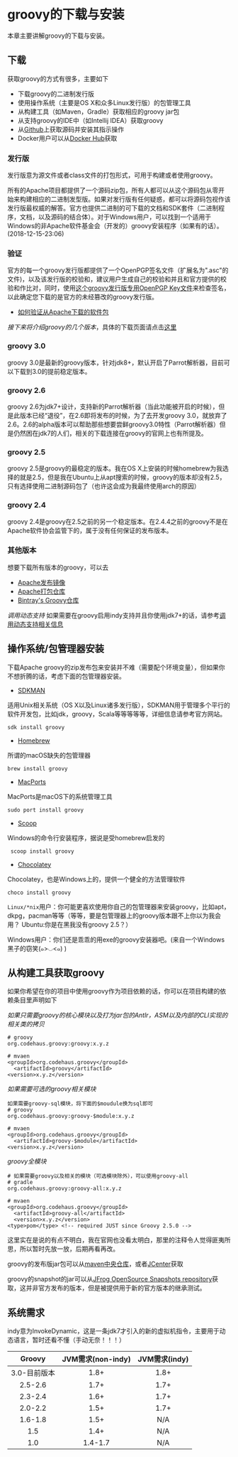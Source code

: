 # groovy的下载与安装

本章主要讲解groovy的下载与安装。

## 下载

获取groovy的方式有很多，主要如下
* 下载groovy的二进制发行版
* 使用操作系统（主要是OS X和众多Linux发行版）的包管理工具
* 从构建工具（如Maven，Gradle）获取相应的groovy jar包
* 从支持groovy的IDE中（如Intellij IDEA）获取groovy
* 从[Github](https://github.com/apache/groovy)上获取源码并安装其指示操作
* Docker用户可以从[Docker Hub](https://hub.docker.com/_/groovy/)获取

### 发行版
发行版意为源文件或者class文件的打包形式，可用于构建或者使用groovy。

所有的Apache项目都提供了一个源码zip包，所有人都可以从这个源码包从零开始来构建相应的二进制发型版。如果对发行版有任何疑惑，都可以将源码包视作该发行版最权威的解答。官方也提供二进制的可下载的文档和SDK套件（二进制程序，文档，以及源码的结合体）。对于Windows用户，可以找到一个适用于Windows的非Apache软件基金会（开发的）groovy安装程序（如果有的话）。(2018-12-15-23:06)

### 验证
官方的每一个groovy发行版都提供了一个OpenPGP签名文件（扩展名为".asc"的文件)，以及该发行版的校验和，建议用户生成自己的校验和并且和官方提供的校验和作比对，同时，使用[这个groovy发行版专用OpenPGP Key文件](https://www.apache.org/dist/groovy/KEYS)来检查签名，以此确定您下载的是官方的未经篡改的groovy发行版。

* [如何验证从Apache下载的软件包](https://www.apache.org/info/verification.html#how-to-verify)

*接下来将介绍groovy的几个版本*，具体的下载页面请点击[这里](http://www.groovy-lang.org/download.html)

### groovy 3.0
groovy 3.0是最新的groovy版本，针对jdk8+，默认开启了Parrot解析器，目前可以下载到3.0的提前稳定版本。

### groovy 2.6
groovy 2.6为jdk7+设计，支持新的Parrot解析器（当此功能被开启的时候），但是此版本已经“退役”，在2.6即将发布的时候，为了去开发groovy 3.0，就放弃了2.6。2.6的alpha版本可以帮助那些想要尝鲜groovy3.0特性（Parrot解析器）但是仍然困在jdk7的人们，相关的下载连接在groovy的官网上也有所提及。

### groovy 2.5
groovy 2.5是groovy的最稳定的版本。我在OS X上安装的时候homebrew为我选择的就是2.5，但是我在Ubuntu上从apt搜索的时候，groovy的版本却没有2.5，只有选择使用二进制源码包了（也许这会成为我最终使用arch的原因）

### groovy 2.4
groovy 2.4是groovy在2.5之前的另一个稳定版本。在2.4.4之前的groovy不是在Apache软件协会监管下的，属于没有任何保证的发布版本。

### 其他版本
想要下载所有版本的groovy，可以去
* [Apache发布镜像](http://www.apache.org/dyn/closer.cgi/groovy/)
* [Apache打包仓库](https://archive.apache.org/dist/groovy/)
* [Bintray's Groovy仓库](http://bintray.com/groovy/)

*调用动态支持*
如果需要在groovy启用indy支持并且你使用jdk7+的话，请参考[调用动态支持相关信息](http://www.groovy-lang.org/indy.html)

## 操作系统/包管理器安装

下载Apache groovy的zip发布包来安装并不难（需要配个环境变量），但如果你不想折腾的话，考虑下面的包管理器安装。

* [SDKMAN](http://sdkman.io/)

适用Unix相关系统（OS X以及Linux诸多发行版），SDKMAN用于管理多个平行的软件开发包，比如jdk，groovy，Scala等等等等等，详细信息请参考官方网站。
```
sdk install groovy
```

* [Homebrew](http://brew.sh/)

所谓的macOS缺失的包管理器
```
brew install groovy
```

* [MacPorts](http://www.macports.org/)

MacPorts是macOS下的系统管理工具
```
sudo port install groovy
```

* [Scoop](http://scoop.sh/)

Windows的命令行安装程序，据说是受homebrew启发的
```
 scoop install groovy
```

* [Chocolatey](https://chocolatey.org/)

Chocolatey，也是Windows上的，提供一个健全的方法管理软件
```
choco install groovy
```
`Linux/*nix`用户：你可能更喜欢使用你自己的包管理器来安装groovy，比如apt，dkpg，pacman等等（等等，要是包管理器上的groovy版本跟不上你以为我会用？ Ubuntu:你是在黑我没有groovy 2.5？）

Windows用户：你们还是乖乖的用exe的groovy安装器吧。(来自一个Windows黑子的窃笑(๑>◡<๑) )


## 从构建工具获取groovy
如果你希望在你的项目中使用groovy作为项目依赖的话，你可以在项目构建的依赖条目里声明如下

*如果只需要groovy的核心模块以及打为jar包的Antlr，ASM以及内部的CLI实现的相关类的拷贝*
```
# groovy
org.codehaus.groovy:groovy:x.y.z

# mvaen
<groupId>org.codehaus.groovy</groupId>
  <artifactId>groovy</artifactId>
<version>x.y.z</version>
```

*如果需要可选的groovy相关模块*
```
如果需要groovy-sql模块，将下面的$moudule换为sql即可
# groovy
org.codehaus.groovy:groovy-$module:x.y.z

# mvaen
<groupId>org.codehaus.groovy</groupId>
  <artifactId>groovy-$module</artifactId>
<version>x.y.z</version>
```

*groovy全模块*
```
# 如果需要groovy以及相关的模块（可选模块除外），可以使用groovy-all
# gradle
org.codehaus.groovy:groovy-all:x.y.z

# mvaen
<groupId>org.codehaus.groovy</groupId>
  <artifactId>groovy-all</artifactId>
  <version>x.y.z</version>
<type>pom</type> <!-- required JUST since Groovy 2.5.0 -->
```
这里实在是说的有点不明白，我在官网也没看太明白，那里的注释令人觉得匪夷所思，所以暂时先放一放，后期再看再改。

groovy的发布版jar包可以从[maven中央仓库](http://repo1.maven.org/maven2/org/codehaus/groovy/)，或者[JCenter](http://jcenter.bintray.com/org/codehaus/groovy/)获取

groovy的snapshot的jar可以从[JFrog OpenSource Snapshots repository](https://oss.jfrog.org/oss-snapshot-local/org/codehaus/groovy)获取，这并非官方发布的版本，但是被提供用于新的官方版本的继承测试。

## 系统需求
indy意为InvokeDynamic，这是一条jdk7才引入的新的虚拟机指令，主要用于动态语言，暂时还看不懂（手动无奈！！！）

| Groovy | JVM需求(non-indy) | JVM需求(indy) |
| :----: | :----------------:| :-----------: |
|3.0-目前版本|1.8+|1.8+|
|2.5-2.6|1.7+|1.7+|
|2.3-2.4|1.6+|1.7+|
|2.0-2.2|1.5+|1.7+|
|1.6-1.8|1.5+|N/A|
|1.5|1.4+|N/A|
|1.0|1.4-1.7|N/A|
